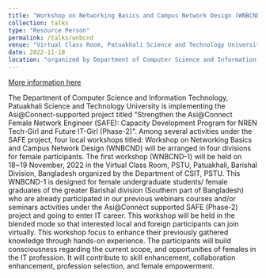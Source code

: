```yaml
---
title: "Workshop on Networking Basics and Campus Network Design (WNBCND-1) "
collection: talks
type: "Resource Person"
permalink: /talks/wnbcnd
venue: "Virtual Class Room, Patuakhali Science and Technology University (PSTU) "
date: 2022-11-18
location: "organized by Department of Computer Science and Information Technology (CSTI), PSTU"
---
```


[More information here](https://www.tein.asia/sub/index.php?page=1&mc=6030&idx=2600&a=view)

The Department of Computer Science and Information Technology, Patuakhali Science and Technology University is implementing the Asi@Connect-supported project titled "Strengthen the Asi@Connect Female Network Engineer (SAFE): Capacity Development Program for NREN Tech-Girl and Future IT-Girl (Phase-2)". Among several activities under the SAFE project, four local workshops titled: Workshop on Networking Basics and Campus Network Design (WNBCND) will be arranged in four divisions for female participants. The first workshop (WNBCND-1) will be held on 18~19 November, 2022 in the Virtual Class Room, PSTU, Patuakhali, Barishal Division, Bangladesh organized by the Department of CSIT, PSTU.
This WNBCND-1 is designed for female undergraduate students/ female graduates of the greater Barishal division (Southern part of Bangladesh) who are already participated in our previous webinars courses and/or seminars activities under the Asi@Connect supported SAFE (Phase-2) project and going to enter IT career. This workshop will be held in the blended mode so that interested local and foreign participants can join virtually. This workshop focus to enhance their previously gathered knowledge through hands-on experience. The participants will build consciousness regarding the current scope, and opportunities of females in the IT profession. It will contribute to skill enhancement, collaboration enhancement, profession selection, and female empowerment. 
